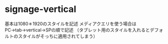 # signage-vertical

基本は1080＊1920のスタイルを記述
メディアクエリを使う場合はPC→tab→vertical→SPの順で記述
（タブレット用のスタイルを入れるとデフォルトのスタイルがそっちに適用されてしまう）
